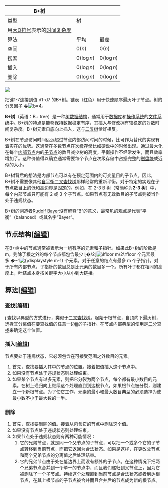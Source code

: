 
| B+树                                                                                                                                                                                          |                                                                                                      |                       |
| --------------------------------------------------------------------------------------------------------------------------------------------------------------------------------------------- | ---------------------------------------------------------------------------------------------------- | --------------------- |
| [类型](https://zh.wikipedia.org/wiki/%E6%95%B0%E6%8D%AE%E7%BB%93%E6%9E%84%E5%88%97%E8%A1%A8 "数据结构列表")                                                                                   | [树](https://zh.wikipedia.org/wiki/%E6%A0%91_(%E6%95%B0%E6%8D%AE%E7%BB%93%E6%9E%84) "树 (数据结构)") |                       |
| 用[大O符号](https://zh.wikipedia.org/wiki/%E5%A4%A7O%E7%AC%A6%E5%8F%B7 "大O符号")表示的[时间复杂度](https://zh.wikipedia.org/wiki/%E6%97%B6%E9%97%B4%E5%A4%8D%E6%9D%82%E5%BA%A6 "时间复杂度") |                                                                                                      |                       |
| 算法                                                                                                                                                                                          | 平均                                                                                                 | 最差                  |
| 空间                                                                                                                                                                                          | $\mathcal{0}( n)$                                                                                    | $\mathcal{0}(n)$      |
| 搜索                                                                                                                                                                                          | $\mathcal{0}(\log n)$                                                                                | $\mathcal{0}(\log n)$ |
| 插入                                                                                                                                                                                          | $\mathcal{0}(\log n)$                                                                                | $\mathcal{0}(\log n)$ |
| 删除                                                                                                                                                                                          | $\mathcal{0}(\log n)$                                                                                | $\mathcal{0}(\log n)$ |

[![](https://upload.wikimedia.org/wikipedia/commons/thumb/3/37/Bplustree.png/400px-Bplustree.png)](https://zh.wikipedia.org/wiki/File:Bplustree.png)

把键1-7连接到值 d1-d7 的B+树。链表（红色）用于快速顺序遍历叶子节点。树的分叉因子 �![b](https://wikimedia.org/api/rest_v1/media/math/render/svg/f11423fbb2e967f986e36804a8ae4271734917c3)=4。

**B+树**（英语：B+ tree）是一种[树数据结构](https://zh.wikipedia.org/wiki/%E6%A0%91_(%E6%95%B0%E6%8D%AE%E7%BB%93%E6%9E%84) "树 (数据结构)")，通常用于[数据库](https://zh.wikipedia.org/wiki/%E6%95%B0%E6%8D%AE%E5%BA%93 "数据库")和[操作系统](https://zh.wikipedia.org/wiki/%E6%93%8D%E4%BD%9C%E7%B3%BB%E7%BB%9F "操作系统")的[文件系统](https://zh.wikipedia.org/wiki/%E6%96%87%E4%BB%B6%E7%B3%BB%E7%BB%9F "文件系统")中。B+树的特点是能够保持数据稳定有序，其插入与修改拥有较稳定的对数时间复杂度。B+树元素自底向上插入，这与[二叉树](https://zh.wikipedia.org/wiki/%E4%BA%8C%E5%8F%89%E6%A0%91 "二叉树")恰好相反。

B+树在节点访问时间远远超过节点内部访问时间的时候，比可作为替代的实现有着实在的优势。这通常在多数节点在[次级存储](https://zh.wikipedia.org/w/index.php?title=%E6%AC%A1%E7%BA%A7%E5%AD%98%E5%82%A8&action=edit&redlink=1 "次级存储（页面不存在）")比如[硬盘](https://zh.wikipedia.org/wiki/%E7%A1%AC%E7%9B%98 "硬盘")中的时候出现。通过最大化在每个[内部节点](https://zh.wikipedia.org/w/index.php?title=%E5%86%85%E9%83%A8%E8%8A%82%E7%82%B9&action=edit&redlink=1 "内部节点（页面不存在）")内的[子节点](https://zh.wikipedia.org/w/index.php?title=%E5%AD%90%E8%8A%82%E7%82%B9&action=edit&redlink=1 "子节点（页面不存在）")的数目减少树的高度，平衡操作不经常发生，而且效率增加了。这种价值得以确立通常需要每个节点在次级存储中占据完整的[磁盘块](https://zh.wikipedia.org/w/index.php?title=%E7%A3%81%E7%9B%98%E5%9D%97&action=edit&redlink=1 "磁盘块（页面不存在）")或近似的大小。

B+树背后的想法是内部节点可以有在预定范围内的可变量目的子节点。因此，B+树不需要像其他[自平衡二叉查找树](https://zh.wikipedia.org/wiki/%E8%87%AA%E5%B9%B3%E8%A1%A1%E4%BA%8C%E5%8F%89%E6%9F%A5%E6%89%BE%E6%A0%91 "自平衡二叉查找树")那样经常的重新平衡。对于特定的实现在子节点数目上的低和高边界是固定的。例如，在 2-3 B 树（常简称为**2-3 树**）中，每个内部节点只可能有 2 或 3 个子节点。如果节点有无效数目的子节点则被当作处于违规状态。

B+树的创造者[Rudolf Bayer](https://zh.wikipedia.org/wiki/Rudolf_Bayer "Rudolf Bayer")没有解释“B”的意义，最常见的观点是代表“平衡”（balanced）或其名字“Bayer”。

## 节点结构[[编辑](https://zh.wikipedia.org/w/index.php?title=B%2B%E6%A0%91&action=edit&section=1 "编辑章节：节点结构")]

在B+树中的节点通常被表示为一组有序的元素和子指针。如果此B+树的阶数是m，则除了根之外的每个节点都包含最少 ⌊�/2⌋![\lfloor m/2\rfloor](https://wikimedia.org/api/rest_v1/media/math/render/svg/87be5eefdb8fa8b05d4e77a49222798c08e66318) 个元素最多 �−1![{\displaystyle m-1}](https://wikimedia.org/api/rest_v1/media/math/render/svg/ecbbd201e0d8f1ccc91cb46362c4b72fa1bbe6c2) 个元素，对于任意的结点有最多 m 个子指针。对于所有内部节点，子指针的数目总是比元素的数目多一个。所有叶子都在相同的高度上，叶结点本身按关键字大小从小到大链接。

## 算法[[编辑](https://zh.wikipedia.org/w/index.php?title=B%2B%E6%A0%91&action=edit&section=2 "编辑章节：算法")]

### 查找[[编辑](https://zh.wikipedia.org/w/index.php?title=B%2B%E6%A0%91&action=edit&section=3 "编辑章节：查找")]
j
查找以典型的方式进行，类似于[二叉查找树](https://zh.wikipedia.org/wiki/%E4%BA%8C%E5%8F%89%E6%9F%A5%E6%89%BE%E6%A0%91 "二叉查找树")。起始于根节点，自顶向下遍历树，选择其分离值在要查找值的任意一边jjj的子指针。在节点内部典型的使用是[二分查找](https://zh.wikipedia.org/wiki/%E4%BA%8C%E5%88%86%E6%9F%A5%E6%89%BE "二分查找")来确定这个位置。

### 插入[[编辑](https://zh.wikipedia.org/w/index.php?title=B%2B%E6%A0%91&action=edit&section=4 "编辑章节：插入")]

节点要处于违规状态，它必须包含在可接受范围之外数目的元素。

1. 首先，查找要插入其中的节点的位置。接着把值插入这个节点中。
2. 如果没有节点处于违规状态则处理结束。
3. 如果某个节点有过多元素，则把它分裂为两个节点，每个都有最小数目的元素。在树上递归向上继续这个处理直到到达根节点，如果根节点被分裂，则建立一个新根节点。为了使它工作，元素的最小和最大数目典型的必须选择为使最小数不小于最大数的一半。

### 删除

1. 首先，查找要删除的值。接着从包含它的节点中删除这个值。
2. 如果没有节点处于违规状态则处理结束。
3. 如果节点处于违规状态则有两种可能情况：
    1. 它的兄弟节点，就是同一个父节点的子节点，可以把一个或多个它的子节点转移到当前节点，而把它返回为合法状态。如果是这样，在更改父节点和两个兄弟节点的分离值之后处理结束。
    2. 它的兄弟节点由于处在低边界上而没有额外的子节点。在这种情况下把两个兄弟节点合并到一个单一的节点中，而且我们递归到父节点上，因为它被删除了一个子节点。持续这个处理直到当前节点是合法状态或者到达根节点，在其上根节点的子节点被合并而且合并后的节点成为新的根节点。

